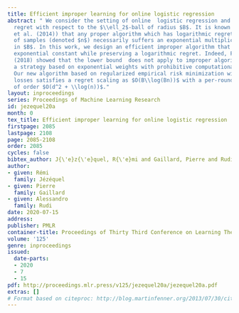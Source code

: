 ```yaml
---
title: Efficient improper learning for online logistic regression
abstract: " We consider the setting of online  logistic regression and consider the
  regret with respect to the $\\ell_2$-ball of radius $B$. It is known (see Hazan
  et al. (2014)) that any proper algorithm which has logarithmic regret in the number
  of samples (denoted $n$) necessarily suffers an exponential multiplicative constant
  in $B$. In this work, we design an efficient improper algorithm that avoids this
  exponential constant while preserving a logarithmic regret. Indeed, Foster et al.
  (2018) showed that the lower bound  does not apply to improper algorithms and proposed
  a strategy based on exponential weights with prohibitive computational complexity.
  Our new algorithm based on regularized empirical risk minimization with surrogate
  losses satisfies a regret scaling as $O(B\\log(Bn))$ with a per-round time-complexity
  of order $O(d^2 + \\log(n))$."
layout: inproceedings
series: Proceedings of Machine Learning Research
id: jezequel20a
month: 0
tex_title: Efficient improper learning for online logistic regression
firstpage: 2085
lastpage: 2108
page: 2085-2108
order: 2085
cycles: false
bibtex_author: J{\'e}z{\'e}quel, R{\'e}mi and Gaillard, Pierre and Rudi, Alessandro
author:
- given: Rémi
  family: Jézéquel
- given: Pierre
  family: Gaillard
- given: Alessandro
  family: Rudi
date: 2020-07-15
address: 
publisher: PMLR
container-title: Proceedings of Thirty Third Conference on Learning Theory
volume: '125'
genre: inproceedings
issued:
  date-parts:
  - 2020
  - 7
  - 15
pdf: http://proceedings.mlr.press/v125/jezequel20a/jezequel20a.pdf
extras: []
# Format based on citeproc: http://blog.martinfenner.org/2013/07/30/citeproc-yaml-for-bibliographies/
---
```

